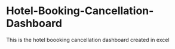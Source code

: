 # Hotel-Booking-Cancellation-Dashboard
This is the hotel boooking cancellation dashboard created in excel
